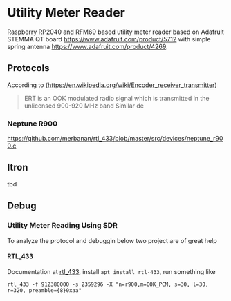 # Utility Meter Reader

Raspberry RP2040 and RFM69 based utility meter reader based on Adafruit STEMMA QT board https://www.adafruit.com/product/5712 with simple spring antenna https://www.adafruit.com/product/4269.

## Protocols

According to (https://en.wikipedia.org/wiki/Encoder_receiver_transmitter)
> ERT is an OOK modulated radio signal which is transmitted in the unlicensed 900-920 MHz band
Similar de

### Neptune R900

https://github.com/merbanan/rtl_433/blob/master/src/devices/neptune_r900.c

## Itron

tbd

## Debug

### Utility Meter Reading Using SDR

To analyze the protocol and debuggin below two project are of great help

#### RTL_433

Documentation at [rtl_433](https://github.com/merbanan/rtl_433), install `apt install rtl-433`, run something like
```
rtl_433 -f 912380000 -s 2359296 -X "n=r900,m=OOK_PCM, s=30, l=30, r=320, preamble={8}0xaa"
```
